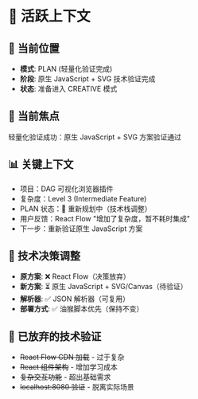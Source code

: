 # 🔄 活跃上下文

## 📍 当前位置
- **模式**: PLAN (轻量化验证完成)
- **阶段**: 原生 JavaScript + SVG 技术验证完成
- **状态**: 准备进入 CREATIVE 模式

## 🎯 当前焦点
轻量化验证成功：原生 JavaScript + SVG 方案验证通过

## 📊 关键上下文
- 项目：DAG 可视化浏览器插件
- 复杂度：Level 3 (Intermediate Feature)
- PLAN 状态：🔄 重新规划中（技术栈调整）
- 用户反馈：React Flow "增加了复杂度，暂不耗时集成"
- 下一步：重新验证原生 JavaScript 方案

## 🔧 技术决策调整
- **原方案**: ❌ React Flow（决策放弃）
- **新方案**: ⏳ 原生 JavaScript + SVG/Canvas（待验证）
- **解析器**: ✅ JSON 解析器（可复用）
- **部署方式**: ✅ 油猴脚本优先（保持不变）

## 🚫 已放弃的技术验证
- ~~React Flow CDN 加载~~ - 过于复杂
- ~~React 组件架构~~ - 增加学习成本
- ~~复杂交互功能~~ - 超出基础需求
- ~~localhost:8080 验证~~ - 脱离实际场景 